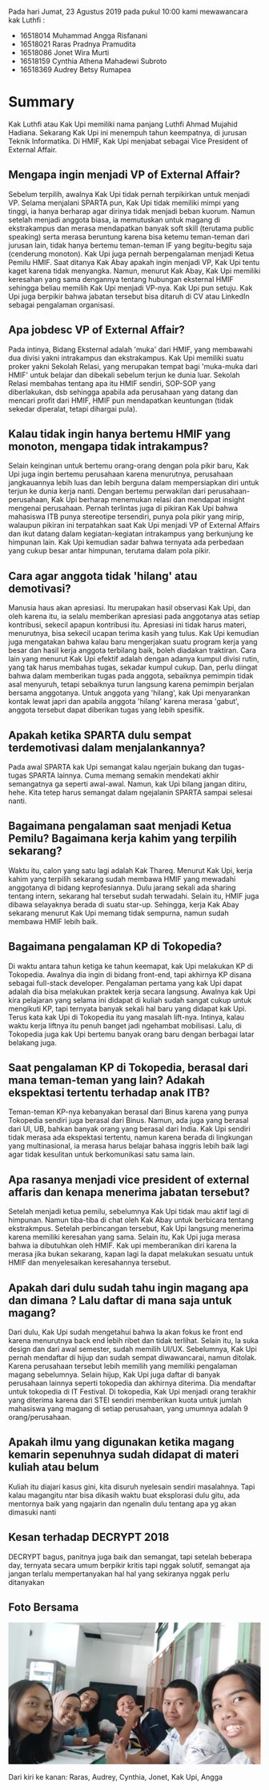 Pada hari Jumat, 23 Agustus 2019 pada pukul 10:00 kami mewawancara kak Luthfi :
- 16518014 Muhammad Angga Risfanani
- 16518021 Raras Pradnya Pramudita
- 16518086 Jonet Wira Murti
- 16518159 Cynthia Athena Mahadewi Subroto
- 16518369 Audrey Betsy Rumapea


# Summary
Kak Luthfi atau Kak Upi memiliki nama panjang Luthfi Ahmad Mujahid Hadiana. Sekarang Kak Upi ini menempuh tahun keempatnya, di jurusan
Teknik Informatika. Di HMIF, Kak Upi menjabat sebagai Vice President of External Affair.

## Mengapa ingin menjadi VP of External Affair?
Sebelum terpilih, awalnya Kak Upi tidak pernah terpikirkan untuk menjadi VP. Selama menjalani SPARTA pun, Kak Upi tidak memiliki
mimpi yang tinggi, ia hanya berharap agar dirinya tidak menjadi beban kuorum. Namun setelah menjadi anggota biasa, ia 
memutuskan untuk magang di ekstrakampus dan merasa mendapatkan banyak soft skill (terutama public speaking) serta merasa beruntung karena bisa ketemu teman-teman dari jurusan lain, tidak hanya bertemu teman-teman IF yang begitu-begitu saja (cenderung monoton). Kak Upi juga pernah berpengalaman menjadi Ketua Pemilu HMIF. Saat ditanya Kak Abay apakah ingin menjadi VP, Kak Upi tentu kaget karena tidak menyangka. Namun, menurut Kak Abay, Kak Upi memiliki keresahan yang sama dengannya tentang hubungan eksternal HMIF sehingga beliau memilih Kak Upi menjadi VP-nya. Kak Upi pun setuju. Kak Upi juga berpikir bahwa jabatan tersebut bisa ditaruh di CV atau LinkedIn sebagai pengalaman organisasi.

## Apa jobdesc VP of External Affair?
Pada intinya, Bidang Eksternal adalah 'muka' dari HMIF, yang membawahi dua divisi yakni intrakampus dan ekstrakampus.
Kak Upi memiliki suatu proker yakni Sekolah Relasi, yang merupakan tempat bagi 'muka-muka dari HMIF' untuk belajar dan dibekali sebelum terjun ke dunia luar. Sekolah Relasi membahas tentang apa itu HMIF sendiri, SOP-SOP yang diberlakukan, dsb sehingga apabila ada perusahaan yang datang dan mencari profit dari HMIF, HMIF pun mendapatkan keuntungan (tidak sekedar diperalat, tetapi dihargai pula).

## Kalau tidak ingin hanya bertemu HMIF yang monoton, mengapa tidak intrakampus?
Selain keinginan untuk bertemu orang-orang dengan pola pikir baru, Kak Upi juga ingin bertemu perusahaan karena menurutnya, perusahaan jangkauannya lebih luas dan lebih berguna dalam mempersiapkan diri untuk terjun ke dunia kerja nanti. Dengan bertemu perwakilan dari perusahaan-perusahaan, Kak Upi berharap menemukan relasi dan mendapat insight mengenai perusahaan. Pernah terlintas juga di pikiran Kak Upi bahwa mahasiswa ITB punya stereotipe tersendiri, punya pola pikir yang mirip, walaupun pikiran ini terpatahkan saat Kak Upi menjadi VP of External Affairs dan ikut datang dalam kegiatan-kegiatan intrakampus yang berkunjung ke himpunan lain. Kak Upi kemudian sadar bahwa ternyata ada perbedaan yang cukup besar antar himpunan, terutama dalam pola pikir.

## Cara agar anggota tidak 'hilang' atau demotivasi?
Manusia haus akan apresiasi. Itu merupakan hasil observasi Kak Upi, dan oleh karena itu, ia selalu memberikan apresiasi pada anggotanya atas setiap kontribusi, sekecil apapun kontribusi itu. Apresiasi ini tidak harus materi, menurutnya, bisa sekecil ucapan terima kasih yang tulus. Kak Upi kemudian juga mengatakan bahwa kalau baru mengerjakan suatu program kerja yang besar dan hasil kerja anggota terbilang baik, boleh diadakan traktiran. Cara lain yang menurut Kak Upi efektif adalah dengan adanya kumpul divisi rutin, yang tak harus membahas tugas, sekadar kumpul cukup. Dan, perlu diingat bahwa dalam memberikan tugas pada anggota, sebaiknya pemimpin tidak asal menyuruh, tetapi sebaiknya turun langsung karena pemimpin berjalan bersama anggotanya. Untuk anggota yang 'hilang', kak Upi menyarankan kontak lewat japri dan apabila anggota 'hilang' karena merasa 'gabut', anggota tersebut dapat diberikan tugas yang lebih spesifik.

## Apakah ketika SPARTA dulu sempat terdemotivasi dalam menjalankannya?
Pada awal SPARTA kak Upi semangat kalau ngerjain bukang dan tugas-tugas SPARTA lainnya. Cuma memang semakin mendekati
akhir semangatnya ga seperti awal-awal. Namun, kak Upi bilang jangan ditiru, hehe. Kita tetep harus semangat dalam
ngejalanin SPARTA sampai selesai nanti.

## Bagaimana pengalaman saat menjadi Ketua Pemilu? Bagaimana kerja kahim yang terpilih sekarang?
Waktu itu, calon yang satu lagi adalah Kak Thareq. Menurut Kak Upi, kerja kahim yang terpilih sekarang sudah membawa HMIF yang
mewadahi anggotanya di bidang keprofesiannya. Dulu jarang sekali ada sharing tentang intern, sekarang hal tersebut sudah
terwadahi. Selain itu, HMIF juga dibawa selayaknya berada di suatu star-up. Sehingga, kerja Kak Abay sekarang menurut Kak Upi
memang tidak sempurna, namun sudah membawa HMIF lebih baik. 

## Bagaimana pengalaman KP di Tokopedia?
Di waktu antara tahun ketiga ke tahun keemapat, kak Upi melakukan KP di Tokopedia. Awalnya dia ingin di bidang front-end,
tapi akhirnya KP disana sebagai full-stack developer. Pengalaman pertama yang kak Upi dapat adalah dia bisa
melakukan praktek kerja secara langsung. Awalnya kak Upi kira pelajaran yang selama ini didapat di kuliah sudah
sangat cukup untuk mengikuti KP, tapi ternyata banyak sekali hal baru yang didapat kak Upi. Terus kata kak Upi
di Tokopedia itu yang masalah lift-nya. Intinya, kalau waktu kerja liftnya itu penuh banget jadi ngehambat
mobilisasi. Lalu, di Tokopedia juga kak Upi bertemu banyak orang baru dengan berbagai latar belakang juga.

## Saat pengalaman KP di Tokopedia, berasal dari mana teman-teman yang lain? Adakah ekspektasi tertentu terhadap anak ITB?
Teman-teman KP-nya kebanyakan berasal dari Binus karena yang punya Tokopedia sendiri juga berasal dari Binus. Namun, ada juga
yang berasal dari UI, UB, bahkan banyak orang yang berasal dari India. Kak Upi sendiri tidak merasa ada ekspektasi tertentu, namun
karena berada di lingkungan yang multinasional, ia merasa harus belajar bahasa inggris lebih baik lagi agar tidak kesulitan
untuk berkomunikasi satu sama lain.

## Apa rasanya menjadi vice president of external affaris dan kenapa menerima jabatan tersebut?
Setelah menjadi ketua pemilu, sebelumnya Kak Upi tidak mau aktif lagi di himpunan. Namun tiba-tiba di chat oleh Kak Abay untuk berbicara tentang ekstrakmpus. Setelah perbincangan tersebut, Kak Upi langsung menerima karena memiliki keresahan yang sama. 
Selain itu, Kak Upi juga merasa bahwa ia dibutuhkan oleh HMIF. Kak upi memberanikan diri karena Ia merasa jika bukan sekarang, kapan lagi Ia dapat melakukan sesuatu untuk HMIF dan menyelesaikan keresahannya tersebut.

## Apakah dari dulu sudah tahu ingin magang apa dan dimana ? Lalu daftar di mana saja untuk magang?
Dari dulu, Kak Upi sudah mengetahui bahwa Ia akan fokus ke front end karena menurutnya back end lebih ribet dan tidak terlihat. Selain itu, Ia suka design dan dari awal semester, sudah memilih UI/UX. Sebelumnya, Kak Upi pernah mendaftar di hijup dan sudah sempat diwawancarai, namun ditolak. Karena perusahaan tersebut lebih memilih yang memiliki pengalaman magang sebelumnya.
Selain hijup, Kak Upi juga daftar di banyak perusahaan lainnya seperti tokopedia dan akhirnya diterima. Dia mendaftar untuk tokopedia di IT Festival. Di tokopedia, Kak Upi menjadi orang terakhir yang diterima karena dari STEI sendiri memberikan kuota untuk jumlah mahasiswa yang magang di setiap perusahaan, yang umumnya adalah 9 orang/perusahaan. 

## Apakah ilmu yang digunakan ketika magang kemarin sepenuhnya sudah didapat di materi kuliah atau belum
Kuliah itu diajari kasus gini, kita disuruh nyelesain sendiri masalahnya. Tapi kalau magangitu ntar bisa dikasih waktu buat eksplorasi dulu gitu, ada mentornya baik yang ngajarin dan ngenalin dulu tentang apa yg akan dimasuki nanti

## Kesan terhadap DECRYPT 2018
DECRYPT bagus, panitnya juga baik dan semangat, tapi setelah beberapa day, ternyata secara umum berpikir kritis tapi nggak solutif, semangat aja jangan terlalu mempertanyakan hal hal yang sekiranya nggak perlu ditanyakan 


## Foto Bersama

![Foto](./16518014-16518021-16518086-16518159-16518369.jpg)

Dari kiri ke kanan: Raras, Audrey, Cynthia, Jonet, Kak Upi, Angga 
